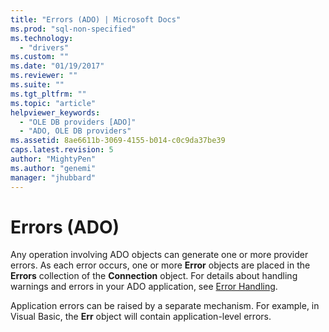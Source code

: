 ```yaml
---
title: "Errors (ADO) | Microsoft Docs"
ms.prod: "sql-non-specified"
ms.technology:
  - "drivers"
ms.custom: ""
ms.date: "01/19/2017"
ms.reviewer: ""
ms.suite: ""
ms.tgt_pltfrm: ""
ms.topic: "article"
helpviewer_keywords: 
  - "OLE DB providers [ADO]"
  - "ADO, OLE DB providers"
ms.assetid: 8ae6611b-3069-4155-b014-c0c9da37be39
caps.latest.revision: 5
author: "MightyPen"
ms.author: "genemi"
manager: "jhubbard"
---
```

# Errors (ADO)
Any operation involving ADO objects can generate one or more provider errors. As each error occurs, one or more **Error** objects are placed in the **Errors** collection of the **Connection** object. For details about handling warnings and errors in your ADO application, see [Error Handling](../../../ado/guide/data/error-handling.md).  
  
 Application errors can be raised by a separate mechanism. For example, in Visual Basic, the **Err** object will contain application-level errors.